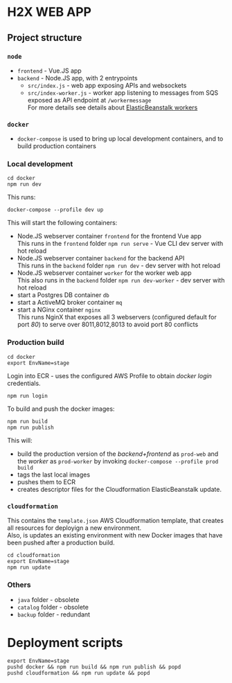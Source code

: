 # H2X WEB APP

## Project structure

### `node`
* `frontend` - Vue.JS app
* `backend` - Node.JS app, with 2 entrypoints
    * `src/index.js` - web app exposing APIs and websockets
    * `src/index-worker.js` - worker app listening to messages from SQS exposed as API endpoint at `/workermessage`  
    For more details see details about [ElasticBeanstalk workers](https://docs.aws.amazon.com/elasticbeanstalk/latest/dg/using-features-managing-env-tiers.html)

### `docker`
* `docker-compose` is used to bring up local development containers, and to build production containers

### Local development

```
cd docker
npm run dev
```
This runs:
```
docker-compose --profile dev up
```
This will start the following containers:
* Node.JS webserver container `frontend` for the frontend Vue app  
This runs in the `frontend` folder `npm run serve` - Vue CLI dev server with hot reload
* Node.JS webserver container `backend` for the backend API  
This runs in the `backend` folder `npm run dev` - dev server with hot reload
* Node.JS webserver container `worker` for the worker web app  
This also runs in the `backend` folder `npm run dev-worker` - dev server with hot reload
* start a Postgres DB container `db`
* start a ActiveMQ broker container `mq`
* start a NGinx container `nginx`  
This runs NginX that exposes all 3 webservers (configured default for port *80*) to serve over 8011,8012,8013 to avoid port 80 conflicts

### Production build

```
cd docker
export EnvName=stage
```

Login into ECR - uses the configured AWS Profile to obtain *docker login* credentials.
```
npm run login
```

To build and push the docker images:
```
npm run build
npm run publish
```
This will:
* build the production version of the *backend+frontend* as `prod-web` and the *worker* as `prod-worker` by invoking `docker-compose --profile prod build`
* tags the last local images
* pushes them to ECR
* creates descriptor files for the Cloudformation ElasticBeanstalk update.

### `cloudformation`
This contains the `template.json` AWS Cloudformation template, that creates all resources for deployign a new environment.  
Also, is updates an existing environment with new Docker images that have been pushed after a production build.

```
cd cloudformation
export EnvName=stage
npm run update
```

### Others

* `java` folder - obsolete
* `catalog` folder - obsolete
* `backup` folder - redundant

# Deployment scripts
```
export EnvName=stage
pushd docker && npm run build && npm run publish && popd
pushd cloudformation && npm run update && popd
```
